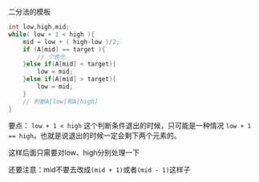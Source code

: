 二分法的模板

```java
int low,high,mid;
while( low + 1 < high ){
    mid = low + ( high-low )/2;
    if (A[mid] == target ){
        // 个性化
    }else if(A[mid] < target){
        low = mid;
    }else if(A[mid] > target){
        low = mid;
    }
    // 判断A[low]和A[high]
}
```

要点： `low + 1 < high` 这个判断条件退出的时候，只可能是一种情况 `low + 1 == high`。也就是说退出的时候一定会剩下两个元素的。

这样后面只需要对low、high分别处理一下

还要注意：mid不要去改成`(mid + 1)`或者`(mid - 1)`这样子